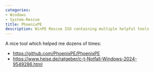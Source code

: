 ```yaml
---
categories:
- Windows
- System-Rescue
title: PhoenixPE
description: WinPE Rescue ISO containing multiple helpful tools
---
```


A nice tool which helped me dozens of times:

- https://github.com/PhoenixPE/PhoenixPE
- https://www.heise.de/ratgeber/c-t-Notfall-Windows-2024-9549286.html

